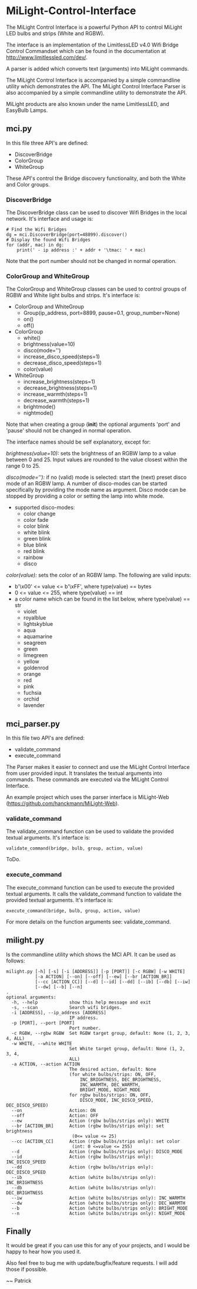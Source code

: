 # MiLight-Control-Interface

The MiLight Control Interface is a powerful Python API to control MiLight LED bulbs and strips (White and RGBW).

The interface is an implementation of the LimitlessLED v4.0 Wifi Bridge Control Commandset which can be found in the documentation at http://www.limitlessled.com/dev/.

A parser is added which converts text (arguments) into MiLight commands.

The MiLight Control Interface is accompanied by a simple commandline utility which demonstrates the API. The MiLight Control Interface Parser is also accompanied by a simple commandline utility to demonstrate the API.

MiLight products are also known under the name LimitlessLED, and EasyBulb Lamps.

## mci.py

In this file three API's are defined:
- DiscoverBridge
- ColorGroup
- WhiteGroup

These API's control the Bridge discovery functionality, and both the White and Color groups.

### DiscoverBridge

The DiscoverBridge class can be used to discover Wifi Bridges in the local network. It's interface and usage is:

    # Find the Wifi Bridges
    dg = mci.DiscoverBridge(port=48899).discover()
    # Display the found Wifi Bridges
    for (addr, mac) in dg:
        print(' - ip address :' + addr + '\tmac: ' + mac)

Note that the port number should not be changed in normal operation.

### ColorGroup and WhiteGroup

The ColorGroup and WhiteGroup classes can be used to control groups of RGBW and White light bulbs and strips. It's interface is:

- ColorGroup and WhiteGroup
    + Group(ip_address, port=8899, pause=0.1, group_number=None)
    + on()
    + off()
- ColorGroup
    + white()
    + brightness(value=10)
    + disco(mode='')
    + increase_disco_speed(steps=1)
    + decrease_disco_speed(steps=1)
    + color(value)
- WhiteGroup
    + increase_brightness(steps=1)
    + decrease_brightness(steps=1)
    + increase_warmth(steps=1)
    + decrease_warmth(steps=1)
    + brightmode()
    + nightmode()

Note that when creating a group (__init__) the optional arguments 'port' and 'pause' should not be changed in normal operation.

The interface names should be self explanatory, except for:

*brightness(value=10):* sets the brightness of an RGBW lamp to a value between 0 and 25. Input values are rounded to the value closest within the range 0 to 25.

*disco(mode=''):* if no (valid) mode is selected: start the (next) preset disco mode of an RGBW lamp. A number of disco-modes can be started specifically by providing the mode name as argument.
Disco mode can be stopped by providing a color or setting the lamp into white mode.

- supported disco-modes:
    + color change
    + color fade
    + color blink
    + white blink
    + green blink
    + blue blink
    + red blink
    + rainbow
    + disco

*color(value):* sets the color of an RGBW lamp. The following are valid inputs:

- b'\x00' <= value <= b'\xFF', where type(value) == bytes
- 0 <= value <= 255, where type(value) == int
- a color name which can be found in the list below, where type(value) == str
    + violet
    + royalblue
    + lightskyblue
    + aqua
    + aquamarine
    + seagreen
    + green
    + limegreen
    + yellow
    + goldenrod
    + orange
    + red
    + pink
    + fuchsia
    + orchid
    + lavender

## mci_parser.py

In this file two API's are defined:
- validate_command
- execute_command

The Parser makes it easier to connect and use the MiLight Control Interface from user provided input. It translates the textual arguments into commands. These commands are executed via the MiLight Control Interface.

An example project which uses the parser interface is MiLight-Web (https://github.com/hanckmann/MiLight-Web).

### validate_command

The validate_command function can be used to validate the provided textual arguments. It's interface is:

    validate_command(bridge, bulb, group, action, value)

ToDo.

### execute_command

The execute_command function can be used to execute the provided textual arguments. It calls the validate_command function to validate the provided textual arguments.  It's interface is:

    execute_command(bridge, bulb, group, action, value)

For more details on the function arguments see: validate_command.

## milight.py

Is the commandline utility which shows the MCI API. It can  be used as follows:

    milight.py [-h] [-s] [-i [ADDRESS]] [-p [PORT]] [-c RGBW] [-w WHITE]
               [-a ACTION] [--on] [--off] [--ew] [--br [ACTION_BR]]
               [--cc [ACTION_CC]] [--d] [--id] [--dd] [--ib] [--db] [--iw]
               [--dw] [--b] [--n]
    .
    optional arguments:
      -h, --help            show this help message and exit
      -s, --scan            Search wifi bridges.
      -i [ADDRESS], --ip_address [ADDRESS]
                            IP address.
      -p [PORT], --port [PORT]
                            Port number.
      -c RGBW, --rgbw RGBW  Set RGBW target group, default: None (1, 2, 3, 4, ALL)
      -w WHITE, --white WHITE
                            Set White target group, default: None (1, 2, 3, 4,
                            ALL)
      -a ACTION, --action ACTION
                            The desired action, default: None
                            (for white bulbs/strips: ON, OFF,
                                INC_BRIGHTNESS, DEC_BRIGHTNESS,
                                INC_WARMTH, DEC_WARMTH,
                                BRIGHT_MODE, NIGHT_MODE
                            for rgbw bulbs/strips: ON, OFF,
                                DISCO_MODE, INC_DISCO_SPEED, DEC_DISCO_SPEED)
      --on                  Action: ON
      --off                 Action: OFF
      --ew                  Action (rgbw bulbs/strips only): WHITE
      --br [ACTION_BR]      Action (rgbw bulbs/strips only): set brightness
                             (0<= value <= 25)
      --cc [ACTION_CC]      Action (rgbw bulbs/strips only): set color
                             (int: 0 <=value <= 255)
      --d                   Action (rgbw bulbs/strips only): DISCO_MODE
      --id                  Action (rgbw bulbs/strips only): INC_DISCO_SPEED
      --dd                  Action (rgbw bulbs/strips only): DEC_DISCO_SPEED
      --ib                  Action (white bulbs/strips only): INC_BRIGHTNESS
      --db                  Action (white bulbs/strips only): DEC_BRIGHTNESS
      --iw                  Action (white bulbs/strips only): INC_WARMTH
      --dw                  Action (white bulbs/strips only): DEC_WARMTH
      --b                   Action (white bulbs/strips only): BRIGHT_MODE
      --n                   Action (white bulbs/strips only): NIGHT_MODE

## Finally

It would be great if you can use this for any of your projects, and I would be happy to hear how you used it.

Also feel free to bug me with update/bugfix/feature requests. I will add those if possible.

~~ Patrick
